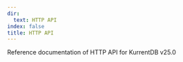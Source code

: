 ```yaml
---
dir:
  text: HTTP API
index: false
title: HTTP API
---
```


Reference documentation of HTTP API for KurrentDB v25.0

<Catalog/>